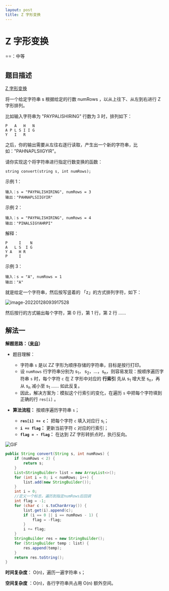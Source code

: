 ```yaml
---
layout: post
title: Z 字形变换
---
```


# Z 字形变换
⭐⭐：中等

## 题目描述

[Z 字形变换](https://leetcode-cn.com/problems/zigzag-conversion/)

将一个给定字符串 s 根据给定的行数 numRows ，以从上往下、从左到右进行 Z 字形排列。

比如输入字符串为 "PAYPALISHIRING" 行数为 3 时，排列如下：

```
P   A   H   N
A P L S I I G
Y   I   R
```


之后，你的输出需要从左往右逐行读取，产生出一个新的字符串，比如："PAHNAPLSIIGYIR"。

请你实现这个将字符串进行指定行数变换的函数：

```
string convert(string s, int numRows);
```

示例 1：

```
输入：s = "PAYPALISHIRING", numRows = 3
输出："PAHNAPLSIIGYIR"
```

示例 2：

```
输入：s = "PAYPALISHIRING", numRows = 4
输出："PINALSIGYAHRPI"
```

解释：

```
P     I    N
A   L S  I G
Y A   H R
P     I
```


示例 3：

```
输入：s = "A", numRows = 1
输出："A"
```

就是给定一个字符串，然后按写竖着的 「z」的方式排列字符，如下：

![image-20220128093917528](https://cdn.javatv.net/note/20220128093917.png)

然后按行的方式输出每个字符，第 0 行，第 1 行，第 2 行 ......

## 解法一

**解题思路：（[来自](https://leetcode-cn.com/problems/zigzag-conversion/solution/zzi-xing-bian-huan-by-jyd/)）**

- 题目理解：
  - 字符串 `s` 是以 Z*Z* 字形为顺序存储的字符串，目标是按行打印。
  - 设 `numRows` 行字符串分别为 s<sub>1</sub>， s<sub>2</sub>，...，s<sub>n</sub>，则容易发现：按顺序遍历字符串 `s` 时，每个字符 `c` 在 Z 字形中对应的 **行索引** 先从 s<sub>1</sub> 增大至 s<sub>n</sub>，再从 s<sub>n</sub> 减小至 s<sub>1</sub> …… 如此反复。
  - 因此，解决方案为：模拟这个行索引的变化，在遍历 `s` 中把每个字符填到正确的行 `res[i]` 。

- **算法流程：** 按顺序遍历字符串 `s`；
  - **`res[i] += c`：** 把每个字符 `c` 填入对应行 s<sub>i</sub>；
  - **`i += flag`：** 更新当前字符 `c` 对应的行索引；
  - **`flag = - flag`：** 在达到 Z*Z* 字形转折点时，执行反向。

![GIF](https://cdn.javatv.net/note/20220128094848.gif)

```java
public String convert(String s, int numRows) {
    if (numRows < 2) {
        return s;
    }
    List<StringBuilder> list = new ArrayList<>();
    for (int i = 0; i < numRows; i++) {
        list.add(new StringBuilder());
    }
    int i = 0;
    //定义一个标志，遍历到指定numRows后回调
    int flag = -1;
    for (char c : s.toCharArray()) {
        list.get(i).append(c);
        if (i == 0 || i == numRows - 1) {
            flag = -flag;
        }
        i += flag;
    }
    StringBuilder res = new StringBuilder();
    for (StringBuilder temp : list) {
        res.append(temp);
    }
    return res.toString();
}
```

**时间复杂度**： O(n)，遍历一遍字符串 `s`；

**空间复杂度** ：O(n)，各行字符串共占用 O(n) 额外空间。